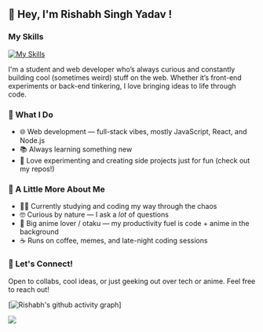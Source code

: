 ## 👋 Hey, I'm Rishabh Singh Yadav !

### My Skills 
[![My Skills](https://skillicons.dev/icons?i=html,css,js,c,cpp,py,mysql)](https://skillicons.dev)

I'm a student and web developer who’s always curious and constantly building cool (sometimes weird) stuff on the web. Whether it’s front-end experiments or back-end tinkering, I love bringing ideas to life through code.

### 🔧 What I Do
- 🌐 Web development — full-stack vibes, mostly JavaScript, React, and Node.js
- 📚 Always learning something new 
- 🧪 Love experimenting and creating side projects just for fun (check out my repos!)

### 🎌 A Little More About Me
- 👨‍🎓 Currently studying and coding my way through the chaos
- 🤓 Curious by nature — I ask a *lot* of questions
- 🍜 Big anime lover / otaku — my productivity fuel is code + anime in the background
- ☕ Runs on coffee, memes, and late-night coding sessions

### 🤝 Let's Connect!
Open to collabs, cool ideas, or just geeking out over tech or anime. Feel free to reach out!

[![Rishabh's github activity graph](https://github-readme-activity-graph.vercel.app/graph?username=GitSetGoRishabh&theme=github-compact)]


![](https://komarev.com/ghpvc/?username=GitSetGoRishabh&abbreviated=true)
